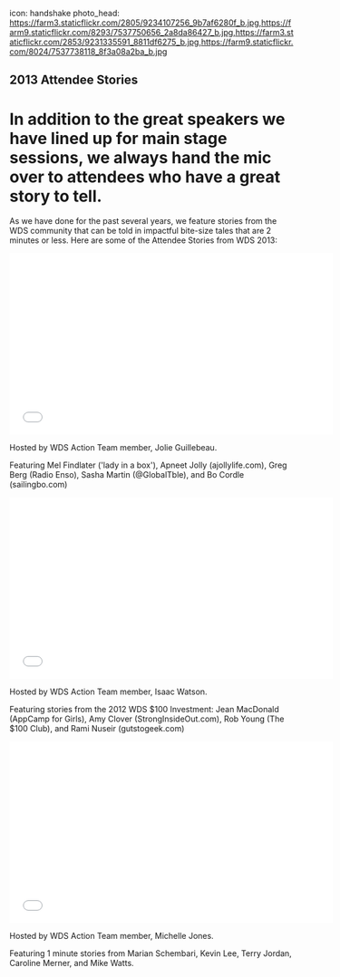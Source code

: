 icon: handshake
photo_head: https://farm3.staticflickr.com/2805/9234107256_9b7af6280f_b.jpg,https://farm9.staticflickr.com/8293/7537750656_2a8da86427_b.jpg,https://farm3.staticflickr.com/2853/9231335591_8811df6275_b.jpg,https://farm9.staticflickr.com/8024/7537738118_8f3a08a2ba_b.jpg

## 2013 Attendee Stories

# In addition to the great speakers we have lined up for main stage sessions, we always hand the mic over to attendees who have a great story to tell. 

<div class="zig-zags_blue"></div>

As we have done for the past several years, we feature stories from the WDS community that can be told in impactful bite-size tales that are 2 minutes or less. Here are some of the Attendee Stories from WDS 2013:

<div class="line-canvas"></div>

<iframe src="//player.vimeo.com/video/70277491?title=0&amp;byline=0&amp;portrait=0&amp;color=adbf27" width="570" height="321" frameborder="0" webkitallowfullscreen mozallowfullscreen allowfullscreen></iframe>

Hosted by WDS Action Team member, Jolie Guillebeau. 

Featuring Mel Findlater ('lady in a box'), Apneet Jolly (ajollylife.com), Greg Berg (Radio Enso), Sasha Martin (@GlobalTble), and Bo Cordle (sailingbo.com)

<div class="line-canvas"></div>

<iframe src="//player.vimeo.com/video/70277492?title=0&amp;byline=0&amp;portrait=0&amp;color=adbf27" width="570" height="321" frameborder="0" webkitallowfullscreen mozallowfullscreen allowfullscreen></iframe>

Hosted by WDS Action Team member, Isaac Watson. 

Featuring stories from the 2012 WDS $100 Investment: Jean MacDonald (AppCamp for Girls), Amy Clover (StrongInsideOut.com), Rob Young (The $100 Club), and Rami Nuseir (gutstogeek.com)

<div class="line-canvas"></div>

<iframe src="//player.vimeo.com/video/70277493?title=0&amp;byline=0&amp;portrait=0&amp;color=adbf27" width="570" height="321" frameborder="0" webkitallowfullscreen mozallowfullscreen allowfullscreen></iframe>

Hosted by WDS Action Team member, Michelle Jones. 

Featuring 1 minute stories from Marian Schembari, Kevin Lee, Terry Jordan, Caroline Merner, and Mike Watts.
